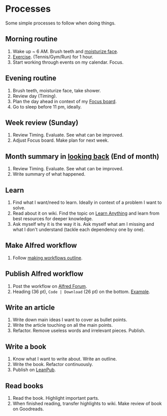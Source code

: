 # Processes
Some simple processes to follow when doing things.

## Morning routine
1. Wake up ~ 6 AM. Brush teeth and [moisturize face](../health/skin-care.md).
2. [Exercise](../fitness/fitness.md). (Tennis/Gym/Run) for 1 hour.
3. Start working through events on my calendar. Focus.

## Evening routine
1. Brush teeth, moisturize face, take shower.
2. Review day (Timing).
3. Plan the day ahead in context of my [Focus board](focusing.md).
4. Go to sleep before 11 pm, ideally.

## Week review (Sunday)
1. Review Timing. Evaluate. See what can be improved.
2. Adjust Focus board. Make plan for next week.

## Month summary in [looking back](../looking-back/looking-back.md) (End of month)
1. Review Timing. Evaluate. See what can be improved.
2. Write summary of what happened.

## Learn
1. Find what I want/need to learn. Ideally in context of a problem I want to solve.
2. Read about it on wiki. Find the topic on [Learn Anything](../projects/learn-anything.md) and learn from best resources for deeper knowledge.
3. Ask myself why it is the way it is.  Ask myself what am I missing and what I don't understand (tackle each dependency one by one).

## Make Alfred workflow
1. Follow [making workflows outline](../macOS/apps/alfred/making-workflows.md).

## Publish Alfred workflow
1. Post the workflow on [Alfred Forum](https://www.alfredforum.com/).
2. Heading (36 pt), `Code | Download` (26 pt) on the bottom. [Example](https://www.alfredforum.com/topic/10486-ask-create-share).

## Write an article
1. Write down main ideas I want to cover as bullet points.
2. Write the article touching on all the main points.
3. Refactor. Remove useless words and irrelevant pieces. Publish.

## Write a book
1. Know what I want to write about. Write an outline.
2. Write the book. Refactor continuously.
2. Publish on [LeanPub](https://leanpub.com/).

## Read books
1. Read the book. Highlight important parts.
2. When finished reading, transfer highlights to wiki. Make review of book on Goodreads.